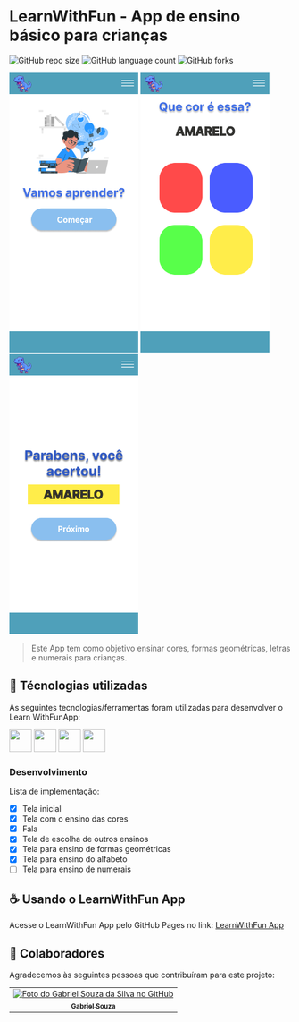 # LearnWithFun - App de ensino básico para crianças

![GitHub repo size](https://img.shields.io/github/repo-size/gabrielsouzas/learn-with-fun?style=for-the-badge)
![GitHub language count](https://img.shields.io/github/languages/count/gabrielsouzas/learn-with-fun?style=for-the-badge)
![GitHub forks](https://img.shields.io/github/forks/gabrielsouzas/learn-with-fun?style=for-the-badge)

<img src="images\prototype\proto_01.png" alt="Print 01" height="500"> <img src="images\prototype\proto_02.png" alt="Print 02" height="500"> <img src="images\prototype\proto_03.png" alt="Print 03" height="500">

> Este App tem como objetivo ensinar cores, formas geométricas, letras e numerais para crianças.

## 🚀 Técnologias utilizadas

As seguintes tecnologias/ferramentas foram utilizadas para desenvolver o Learn WithFunApp:

<img src="https://cdn.jsdelivr.net/gh/devicons/devicon/icons/vscode/vscode-original-wordmark.svg" width="40" height="40"/> <img src="https://cdn.jsdelivr.net/gh/devicons/devicon/icons/html5/html5-original-wordmark.svg" width="40" height="40"/> <img src="https://cdn.jsdelivr.net/gh/devicons/devicon/icons/css3/css3-original-wordmark.svg" width="40" height="40"/> <img src="https://cdn.jsdelivr.net/gh/devicons/devicon/icons/javascript/javascript-original.svg" width="40" height="40"/>

### Desenvolvimento

Lista de implementação:

- [X] Tela inicial
- [X] Tela com o ensino das cores
- [X] Fala
- [X] Tela de escolha de outros ensinos
- [X] Tela para ensino de formas geométricas
- [X] Tela para ensino do alfabeto
- [ ] Tela para ensino de numerais

## ☕ Usando o LearnWithFun App

Acesse o LearnWithFun App pelo GitHub Pages no link: [LearnWithFun App](https://gabrielsouzas.github.io/learn-with-fun/)

## 🤝 Colaboradores

Agradecemos às seguintes pessoas que contribuíram para este projeto:

<table>
  <tr>
    <td align="center">
      <a href="#">
        <img src="https://avatars.githubusercontent.com/u/104937852?v=4" width="100px;" alt="Foto do Gabriel Souza da Silva no GitHub"/><br>
        <sub>
          <b>Gabriel Souza</b>
        </sub>
      </a>
    </td>
  </tr>
</table>